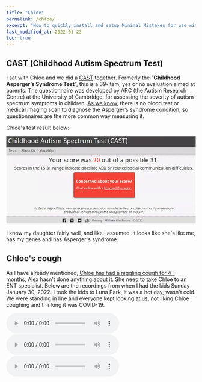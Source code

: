 ```yaml
---
title: "Chloe"
permalink: /chloe/
excerpt: "How to quickly install and setup Minimal Mistakes for use with GitHub Pages."
last_modified_at: 2022-01-23
toc: true
---
```


[//]: # (margin:top right bottom left)

## CAST (Childhood Autism Spectrum Test)

I sat with Chloe and we did a [CAST](https://psychology-tools.com/test/cast) together. Formerly the “**Childhood Asperger’s Syndrome Test**”, this is a 39-item, yes or no evaluation aimed at parents. The questionnaire was developed by ARC (the Autism Research Centre) at the University of Cambridge, for assessing the severity of autism spectrum symptoms in children. [As we know](/marcseparation/my_initial_comments/#no-official-aspergers-diagnosis), there is no blood test or medical imaging scan to diagnose the Asperger’s syndrome condition, so questionnaires are the more common way measuring it.

Chloe's test result below:

![](../blobs/chloe/Childhood_Autism_Spectrum_Test_Score.png)

I know my daughter fairly well, and like I assumed, it looks like she's like me, has my genes and has Asperger's syndrome. 

## Chloe's cough

As I have already mentioned, [Chloe has had a niggling cough for 4+ months](/marcseparation/co_parenting/), Alex hasn’t done anything about it. She need to take Chloe to an ENT specialist. Below are the recordings from when I had the kids Sunday January 30, 2022. I took the kids to Luna Park, it was a hot day, wasn't cold. We were standing in line and everyone kept looking at us, not liking Chloe coughing and thinking it was COVID-19. 

<audio src="../audio/Chloe coughing Lina Park, 1 20220130.mp3" type="audio/mpeg" controls>
  I'm sorry. You're browser doesn't support HTML5 <code>audio</code>.
</audio>

<audio src="../audio/Chloe coughing Lina Park, 2 20220130.mp3" type="audio/mpeg" controls>
  I'm sorry. You're browser doesn't support HTML5 <code>audio</code>.
</audio>

<audio src="../audio/Chloe coughing Lina Park, 3 20220130.mp3" type="audio/mpeg" controls>
  I'm sorry. You're browser doesn't support HTML5 <code>audio</code>.
</audio>